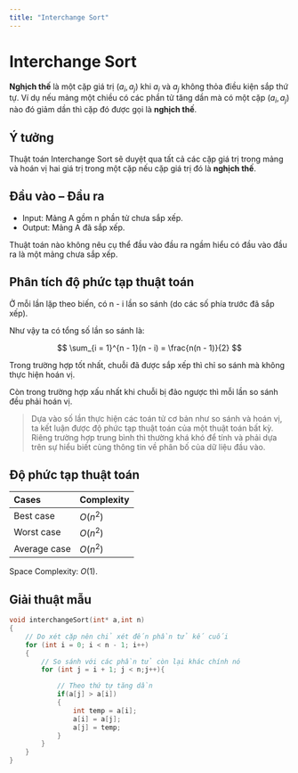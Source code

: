 ```yaml
---
title: "Interchange Sort"
---
```


<link rel="stylesheet" href="main.css">

# Interchange Sort

**Nghịch thế** là một cặp giá trị $(a_i,a_j)$ khi $a_i$ và $a_j$ không thỏa điều kiện sắp thứ tự. Ví dụ nếu mảng một chiều có các phần tử tăng dần mà có một cặp $(a_i,a_j)$ nào đó giảm dần thì cặp đó được gọi là **nghịch thế**.

## Ý tưởng

Thuật toán Interchange Sort sẽ duyệt qua tất cả các cặp giá trị trong mảng và hoán vị hai giá trị trong một cặp nếu cặp giá trị đó là **nghịch thế**.

## Đầu vào – Đầu ra

- Input: Mảng A gồm n phần tử chưa sắp xếp.
- Output: Mảng A đã sắp xếp.

Thuật toán nào không nêu cụ thể đầu vào đầu ra ngầm hiểu có đầu vào đầu ra là một mảng chưa sắp xếp.

## Phân tích độ phức tạp thuật toán

Ở mỗi lần lặp theo biến, có n - i lần so sánh (do các số phía trước đã sắp xếp).

Như vậy ta có tổng số lần so sánh là:

$$
\sum_{i = 1}^{n - 1}(n - i) = \frac{n(n - 1)}{2}
$$

Trong trường hợp tốt nhất, chuỗi đã được sắp xếp thì chỉ so sánh mà không thực hiện hoán vị.

Còn trong trường hợp xấu nhất khi chuỗi bị đảo ngược thì mỗi lần so sánh đều phải hoán vị.

> Dựa vào số lần thực hiện các toán tử cơ bản như so sánh và hoán vị, ta kết luận được độ phức tạp thuật toán của một thuật toán bất kỳ. Riêng trường hợp trung bình thì thường khá khó để tính và phải dựa trên sự hiểu biết cùng thông tin về phân bố của dữ liệu đầu vào.

## Độ phức tạp thuật toán

| Cases        | Complexity |
| :----------- | :--------- |
| Best case    | $O(n^2)$   |
| Worst case   | $O(n^2)$   |
| Average case | $O(n^2)$   |

Space Complexity: $O(1)$.

## Giải thuật mẫu

```c++
void interchangeSort(int* a,int n)
{
    // Do xét cặp nên chỉ xét đến phần tử kế cuối
    for (int i = 0; i < n - 1; i++)
    {
        // So sánh với các phần tử còn lại khác chính nó
        for (int j = i + 1; j < n;j++){

            // Theo thứ tự tăng dần
            if(a[j] > a[i])
            {
                int temp = a[i];
                a[i] = a[j];
                a[j] = temp;
            }
        }
    }
}
```
